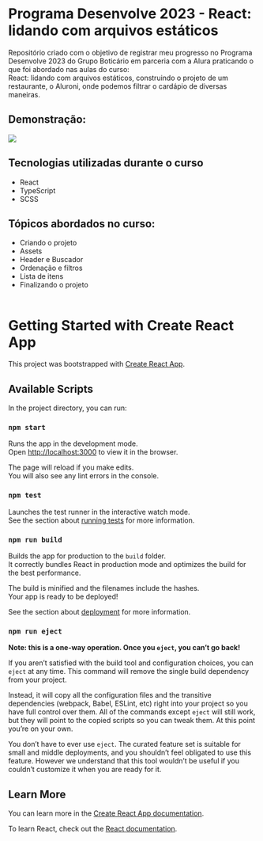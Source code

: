 # Programa Desenvolve 2023 - React: lidando com arquivos estáticos

Repositório criado com o objetivo de registrar meu progresso no Programa Desenvolve 2023 do Grupo Boticário em parceria com a Alura praticando o que foi abordado nas aulas do curso: <br> 
React: lidando com arquivos estáticos, construindo o projeto de um restaurante, o Aluroni, onde podemos filtrar o cardápio de diversas maneiras.

## Demonstração:
<img src='Aluroni.gif'>

## Tecnologias utilizadas durante o curso

* React
* TypeScript
* SCSS

## Tópicos abordados no curso:

* Criando o projeto <br>
* Assets <br>
* Header e Buscador <br>
* Ordenação e filtros <br>
* Lista de itens <br>
* Finalizando o projeto <br><br>


# Getting Started with Create React App

This project was bootstrapped with [Create React App](https://github.com/facebook/create-react-app).

## Available Scripts

In the project directory, you can run:

### `npm start`

Runs the app in the development mode.\
Open [http://localhost:3000](http://localhost:3000) to view it in the browser.

The page will reload if you make edits.\
You will also see any lint errors in the console.

### `npm test`

Launches the test runner in the interactive watch mode.\
See the section about [running tests](https://facebook.github.io/create-react-app/docs/running-tests) for more information.

### `npm run build`

Builds the app for production to the `build` folder.\
It correctly bundles React in production mode and optimizes the build for the best performance.

The build is minified and the filenames include the hashes.\
Your app is ready to be deployed!

See the section about [deployment](https://facebook.github.io/create-react-app/docs/deployment) for more information.

### `npm run eject`

**Note: this is a one-way operation. Once you `eject`, you can’t go back!**

If you aren’t satisfied with the build tool and configuration choices, you can `eject` at any time. This command will remove the single build dependency from your project.

Instead, it will copy all the configuration files and the transitive dependencies (webpack, Babel, ESLint, etc) right into your project so you have full control over them. All of the commands except `eject` will still work, but they will point to the copied scripts so you can tweak them. At this point you’re on your own.

You don’t have to ever use `eject`. The curated feature set is suitable for small and middle deployments, and you shouldn’t feel obligated to use this feature. However we understand that this tool wouldn’t be useful if you couldn’t customize it when you are ready for it.

## Learn More

You can learn more in the [Create React App documentation](https://facebook.github.io/create-react-app/docs/getting-started).

To learn React, check out the [React documentation](https://reactjs.org/).
